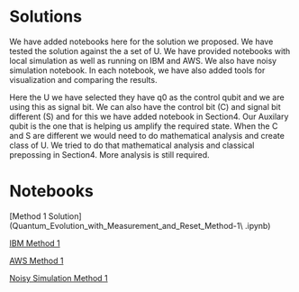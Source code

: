 # Solutions

We have added notebooks here for the solution we proposed. We have tested the solution against the a set of U. We have provided notebooks with local simulation as well as running on IBM and AWS. We also have noisy simulation notebook. In each notebook, we have also added tools for visualization and comparing the results.

Here the U we have selected they have q0 as the control qubit and we are using this as signal bit.
We can also have the control bit (C) and signal bit different (S) and for this we have added notebook in Section4. Our Auxilary qubit is the one that is helping us amplify the required state. When the C and S are different we would need to do mathematical analysis and create class of U. We tried to do that mathematical analysis and classical prepossing in Section4. More analysis is still required.


# Notebooks
[Method 1 Solution](Quantum_Evolution_with_Measurement_and_Reset_Method-1\ .ipynb)

[IBM Method 1](Quantum_Evolution_with_Measurement_and_Reset_[IBM]_Method_1.ipynb)

[AWS Method 1](QunatumEvolution_AWS.ipynb)

[Noisy Simulation Method 1](Quantum_Evolution_with_Measurement_and_Reset_[Noise]_Method_1.ipynb)

